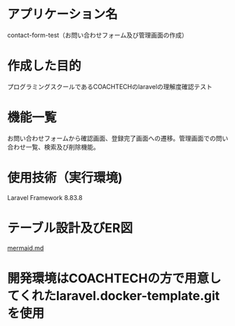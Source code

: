 # アプリケーション名 
contact-form-test（お問い合わせフォーム及び管理画面の作成）
# 作成した目的
プログラミングスクールであるCOACHTECHのlaravelの理解度確認テスト
# 機能一覧
 お問い合わせフォームから確認画面、登録完了画面への遷移。管理画面での問い合わせ一覧、検索及び削除機能。
# 使用技術（実行環境)
 Laravel Framework 8.83.8
# テーブル設計及びER図
[mermaid.md](https://github.com/yasuhirotokyotakahashi/contact-form-test/files/11596175/mermaid.md)
# 開発環境はCOACHTECHの方で用意してくれたlaravel.docker-template.gitを使用
